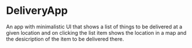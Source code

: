 # DeliveryApp
An app with minimalistic UI that shows a list of things to be delivered at a given location and on clicking the list item shows the location in a map and the desicription of the item to be delivered there.
